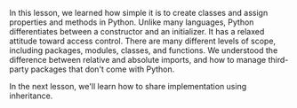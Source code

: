 In this lesson, we learned how simple it is to create classes and  assign properties and methods in Python. Unlike many languages, Python  differentiates between a constructor and an initializer. It has a  relaxed attitude toward access control. There are many different levels  of scope, including packages, modules, classes, and functions. We  understood the difference between relative and absolute imports, and how  to manage third-party packages that don't come with Python.

In the next lesson, we'll learn how to share implementation using inheritance.

